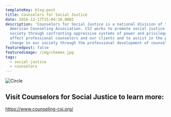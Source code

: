 ```yaml
---
templateKey: blog-post
title: ​Counselors for Social Justice
date: 2016-12-17T15:04:10.000Z
description: 'Counselors for Social Justice is a national division of the
  American Counseling Association. CSJ works to promote social justice in our
  society through confronting oppressive systems of power and privilege that
  affect professional counselors and our clients and to assist in the positive
  change in our society through the professional development of counselors. '
featuredpost: false
featuredimage: /img/chemex.jpg
tags:
  - social-justice
  - counselors
---
```


![Circle](/img/chemex.jpg)

## Visit Counselors for Social Justice to learn more:

<https://www.counseling-csj.org/>
